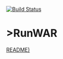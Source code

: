 [![Build Status](https://travis-ci.org/Ortus-Solutions/runwar.svg?branch=develop)](https://travis-ci.com/Ortus-Solutions/runwar)

# >RunWAR

[README)](README.adoc)

